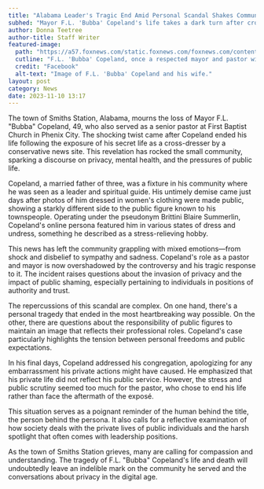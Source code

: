 ```yaml
---
title: "Alabama Leader's Tragic End Amid Personal Scandal Shakes Community"
subhed: "Mayor F.L. 'Bubba' Copeland's life takes a dark turn after cross-dressing revelations."
author: Donna Teetree
author-title: Staff Writer
featured-image: 
  path: "https://a57.foxnews.com/static.foxnews.com/foxnews.com/content/uploads/2023/11/720/405/Bubba-Copeland-w-wife.jpg?ve=1&tl=1"
  cutline: "F.L. 'Bubba' Copeland, once a respected mayor and pastor with his wife."
  credit: "Facebook"
  alt-text: "Image of F.L. 'Bubba' Copeland and his wife."
layout: post
category: News
date: 2023-11-10 13:17
---
```


The town of Smiths Station, Alabama, mourns the loss of Mayor F.L. "Bubba" Copeland, 49, who also served as a senior pastor at First Baptist Church in Phenix City. The shocking twist came after Copeland ended his life following the exposure of his secret life as a cross-dresser by a conservative news site. This revelation has rocked the small community, sparking a discourse on privacy, mental health, and the pressures of public life.

Copeland, a married father of three, was a fixture in his community where he was seen as a leader and spiritual guide. His untimely demise came just days after photos of him dressed in women's clothing were made public, showing a starkly different side to the public figure known to his townspeople. Operating under the pseudonym Brittini Blaire Summerlin, Copeland's online persona featured him in various states of dress and undress, something he described as a stress-relieving hobby.

This news has left the community grappling with mixed emotions—from shock and disbelief to sympathy and sadness. Copeland's role as a pastor and mayor is now overshadowed by the controversy and his tragic response to it. The incident raises questions about the invasion of privacy and the impact of public shaming, especially pertaining to individuals in positions of authority and trust.

The repercussions of this scandal are complex. On one hand, there's a personal tragedy that ended in the most heartbreaking way possible. On the other, there are questions about the responsibility of public figures to maintain an image that reflects their professional roles. Copeland's case particularly highlights the tension between personal freedoms and public expectations.

In his final days, Copeland addressed his congregation, apologizing for any embarrassment his private actions might have caused. He emphasized that his private life did not reflect his public service. However, the stress and public scrutiny seemed too much for the pastor, who chose to end his life rather than face the aftermath of the exposé.

This situation serves as a poignant reminder of the human behind the title, the person behind the persona. It also calls for a reflective examination of how society deals with the private lives of public individuals and the harsh spotlight that often comes with leadership positions.

As the town of Smiths Station grieves, many are calling for compassion and understanding. The tragedy of F.L. "Bubba" Copeland's life and death will undoubtedly leave an indelible mark on the community he served and the conversations about privacy in the digital age.